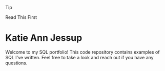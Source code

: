 > [!Tip]
> Read This First

# Katie Ann Jessup

Welcome to my SQL portfolio! This code repository contains examples of SQL I've written. Feel free to take a look and reach out if you have any questions.

